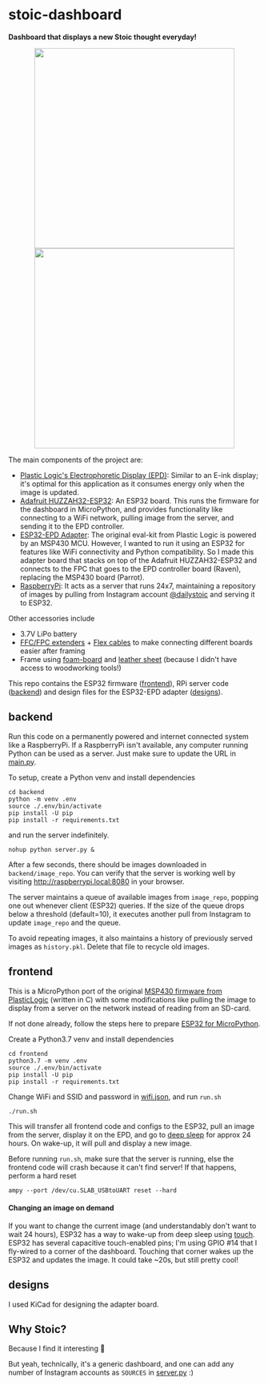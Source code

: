 # stoic-dashboard

**Dashboard that displays a new Stoic thought everyday!**

<p align="middle">
  <img align="top" src="../media/media/IMG_1015.jpeg?raw=true" height="400" />
  <img align="top" src="../media/media/IMG_1020.jpeg?raw=true" height="400" /> 
</p>

The main components of the project are:

- [Plastic Logic's Electrophoretic Display (EPD)](https://www.plasticlogic.com/product/parrot-msp430-for-10-7-display/):
  Similar to an E-ink display; it's optimal for this application as it consumes energy only when the image is updated.
- [Adafruit HUZZAH32-ESP32](https://learn.adafruit.com/adafruit-huzzah32-esp32-feather): An ESP32 board. This runs the
  firmware for the dashboard in MicroPython, and provides functionality like connecting to a WiFi network, pulling image
  from the server, and sending it to the EPD controller.
- [ESP32-EPD Adapter](designs): The original eval-kit from Plastic Logic is powered by an MSP430 MCU. However, I wanted
  to run it using an ESP32 for features like WiFi connectivity and Python compatibility. So I made this adapter board
  that stacks on top of the Adafruit HUZZAH32-ESP32 and connects to the FPC that goes to the EPD controller board (Raven), replacing the MSP430 board (Parrot).
- [RaspberryPi](https://www.raspberrypi.com/products/raspberry-pi-4-model-b/): It acts as a server that runs 24x7,
  maintaining a repository of images by pulling from Instagram
  account [@dailystoic](https://www.instagram.com/dailystoic/) and serving it to ESP32.

Other accessories include

- 3.7V LiPo battery
- [FFC/FPC extenders](https://www.adafruit.com/search?q=0.5mm+FFC+%2F+FPC+Extender) + [Flex cables](https://www.amazon.com/dp/B00W8W9PZO)
  to make connecting different boards easier after framing
- Frame using [foam-board](https://www.michaels.com/product/20-x-30-white-foam-board-10110205)
  and [leather sheet](https://www.amazon.com/gp/product/B08XJW7ZDR) (because I didn't have access to woodworking tools!)

This repo contains the ESP32 firmware ([frontend](frontend)), RPi server code ([backend](backend)) and design files for
the ESP32-EPD adapter ([designs](designs)).

## backend

Run this code on a permanently powered and internet connected system like a RaspberryPi. If a RaspberryPi isn't
available, any computer running Python can be used as a server. Just make sure to update the URL
in [main.py](frontend/main.py).

To setup, create a Python venv and install dependencies

```commandline
cd backend
python -m venv .env
source ./.env/bin/activate
pip install -U pip
pip install -r requirements.txt
```

and run the server indefinitely.

```commandline
nohup python server.py &
```

After a few seconds, there should be images downloaded in `backend/image_repo`. You can verify that the server is
working well by visiting http://raspberrypi.local:8080 in your browser.

The server maintains a queue of available images from `image_repo`, popping one out whenever client (ESP32) queries. If
the size of the queue drops below a threshold (default=10), it executes another pull from Instagram to
update `image_repo` and the queue.

To avoid repeating images, it also maintains a history of previously served images as `history.pkl`. Delete that file to
recycle old images.

## frontend

This is a MicroPython port of the
original [MSP430 firmware from PlasticLogic](https://github.com/plasticlogic/pl-mcu-epd) (written in C) with some modifications like
pulling the image to display from a server on the network instead of reading from an SD-card.

If not done already, follow the steps here to
prepare [ESP32 for MicroPython](https://docs.micropython.org/en/latest/esp32/tutorial/intro.html).

Create a Python3.7 venv and install dependencies

```commandline
cd frontend
python3.7 -m venv .env
source ./.env/bin/activate
pip install -U pip
pip install -r requirements.txt
```

Change WiFi and SSID and password in [wifi.json](frontend/wifi.json), and run `run.sh`

```commandline
./run.sh
```

This will transfer all frontend code and configs to the ESP32, pull an image from the server, display it on the EPD, and
go to [deep sleep](https://lastminuteengineers.com/esp32-deep-sleep-wakeup-sources/) for approx 24 hours. On wake-up, it
will pull and display a new image.

Before running `run.sh`, make sure that the server is running, else the frontend code will crash because
it can't find server! If that happens, perform a hard reset

```commandline
ampy --port /dev/cu.SLAB_USBtoUART reset --hard
```

#### Changing an image on demand

If you want to change the current image (and understandably don't want to wait 24 hours), ESP32 has a way to wake-up
from deep sleep
using [touch](https://docs.micropython.org/en/latest/esp32/quickref.html?highlight=deep_sleep#capacitive-touch). ESP32
has several capacitive touch-enabled pins; I'm using GPIO #14 that I fly-wired to a corner of the dashboard. Touching
that corner wakes up the ESP32 and updates the image. It could take ~20s, but still pretty cool! 

## designs
I used KiCad for designing the adapter board.

## Why Stoic?
Because I find it interesting 🤷

But yeah, technically, it's a generic dashboard, and one can add any number of Instagram accounts as `SOURCES` in [server.py](backend/server.py) :) 